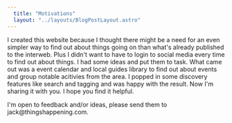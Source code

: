 ```yaml
---
  title: "Motivations"
  layout: "../layouts/BlogPostLayout.astro"
---
```


<div>
  <div>
    <p>
      I created this website because I thought there might be a need for an even simpler way to find out about things going on than what's already published to the interweb. Plus I didn't want to have to login to social media every time to find out about things. I had some ideas and put them to task. What came out was a event calendar and local guides library to find out about events and group notable acitivies from the area. I popped in some discovery features like search and tagging and was happy with the result. Now I'm sharing it with you. I hope you find it helpful. 
    </p>
    <p style="display: block;" class="pt-10">
      I'm open to feedback and/or ideas, please send them to jack@thingshappening.com.
    </p>
  </div>
</div>